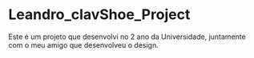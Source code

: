 # Leandro_clavShoe_Project
 Este é um projeto que desenvolvi no 2 ano da Universidade, juntamente com o meu amigo que desenvolveu o design.

